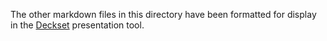 The other markdown files in this directory have been formatted for display in the [Deckset](http://www.decksetapp.com/) presentation tool.

